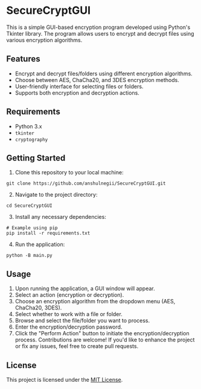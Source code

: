 # SecureCryptGUI

This is a simple GUI-based encryption program developed using Python's Tkinter library. The program allows users to encrypt and decrypt files using various encryption algorithms.

## Features

- Encrypt and decrypt files/folders using different encryption algorithms.
- Choose between AES, ChaCha20, and 3DES encryption methods.
- User-friendly interface for selecting files or folders.
- Supports both encryption and decryption actions.

## Requirements

- Python 3.x
- `tkinter`
- `cryptography`

## Getting Started

1. Clone this repository to your local machine:

```
git clone https://github.com/anshulnegii/SecureCryptGUI.git
```

2. Navigate to the project directory:

```
cd SecureCryptGUI
```

3. Install any necessary dependencies:

```
# Example using pip
pip install -r requirements.txt
```

4. Run the application:

```
python -B main.py
```

## Usage

1. Upon running the application, a GUI window will appear.
2. Select an action (encryption or decryption).
3. Choose an encryption algorithm from the dropdown menu (AES, ChaCha20, 3DES).
4. Select whether to work with a file or folder.
5. Browse and select the file/folder you want to process.
6. Enter the encryption/decryption password.
7. Click the "Perform Action" button to initiate the encryption/decryption process.
Contributions are welcome! If you'd like to enhance the project or fix any issues, feel free to create pull requests.

## License

This project is licensed under the [MIT License](LICENSE).
